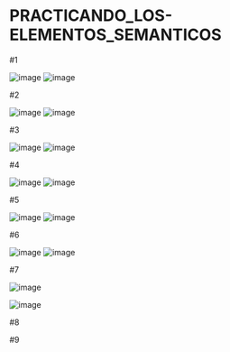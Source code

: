 # PRACTICANDO_LOS-ELEMENTOS_SEMANTICOS

#1

![image](https://github.com/user-attachments/assets/0d6efff7-ceb3-44b9-bc8d-8dee363397ef)
![image](https://github.com/user-attachments/assets/ca8f45b8-b431-42f5-bc2c-d9fbff5ecec1)


#2

![image](https://github.com/user-attachments/assets/e68a5f7d-57c3-4d80-a438-30620250a21a)
![image](https://github.com/user-attachments/assets/5a31836d-ebe8-4cee-8520-454e88db8369)


#3

![image](https://github.com/user-attachments/assets/1dfea3cd-c6d7-497f-b265-fee89249d5ef)
![image](https://github.com/user-attachments/assets/6f692454-4c05-4e1a-841e-2442c8cb23a9)



#4

![image](https://github.com/user-attachments/assets/2cde1ae4-dd87-4453-b27d-387c7ef53442)
![image](https://github.com/user-attachments/assets/cf7bd2f8-1397-40f5-aede-b30106ee0ea6)



#5

![image](https://github.com/user-attachments/assets/828b8aa0-8064-4692-9a99-0d5deb1825f2)
![image](https://github.com/user-attachments/assets/4b46ec10-8b9b-4187-aa89-e682e47cb930)



#6

![image](https://github.com/user-attachments/assets/baacc5b6-00e0-4365-90b4-cb746f60803e)
![image](https://github.com/user-attachments/assets/b67f1486-7aaa-4ff9-ac9d-88160dd830e8)



#7


![image](https://github.com/user-attachments/assets/2370d8b3-a237-4bf9-b5e5-2a1394a30fd1)

![image](https://github.com/user-attachments/assets/615a1255-d594-47d1-a77e-ee37b7dea12b)




#8



#9






